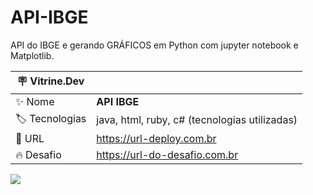 # API-IBGE

API do IBGE e gerando GRÁFICOS em Python com jupyter notebook e Matplotlib.

| :placard: Vitrine.Dev |     |
| -------------  | --- |
| :sparkles: Nome        | **API IBGE**
| :label: Tecnologias | java, html, ruby, c# (tecnologias utilizadas)
| :rocket: URL         | https://url-deploy.com.br
| :fire: Desafio     | https://url-do-desafio.com.br

<!-- Inserir imagem com a #vitrinedev ao final do link -->
![](https://programadoresbrasil.com.br/wp-content/uploads/2021/04/rxezjyf4ojx41.png#vitrinedev)
